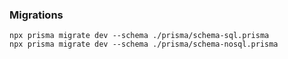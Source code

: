 ### Migrations

```
npx prisma migrate dev --schema ./prisma/schema-sql.prisma
npx prisma migrate dev --schema ./prisma/schema-nosql.prisma
```
